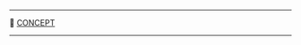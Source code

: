 

----------------------------------------------------------------------------------------------------------------------------------------               
💯  [CONCEPT ](https://www.youtube.com/watch?v=R9PTBwOzceo)                      

----------------------------------------------------------------------------------------------------------------------------------------
